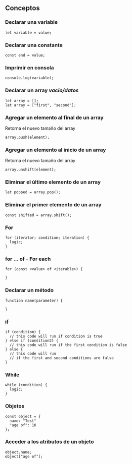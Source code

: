 ## Conceptos

### Declarar una variable
```
let variable = value;
```

### Declarar una constante
```
const end = value;
```

### Imprimir en consola
```
console.log(variable);
```

### Declarar un array *vacio/datos*
```
let array = [];
let array = ["first", "second"];
```

### Agregar un elemento al final de un array
Retorna el nuevo tamaño del array
```
array.push(element);
```
### Agregar un elemento al inicio de un array
Retorna el nuevo tamaño del array
```
array.unshift(element);
```

### Eliminar el último elemento de un array 
```
let popped = array.pop();
```

### Eliminar el primer elemento de un array
```
const shifted = array.shift();
```

### For
```
for (iterator; condition; iteration) {
  logic;
}
```

### for ... of - For each
```
for (const <value> of <iterable>) {

}
```

### Declarar un método
```
function name(parameter) {

}
```

### if
```
if (condition) {
  // this code will run if condition is true
} else if (condition2) {
  // this code will run if the first condition is false
} else {
  // this code will run 
  // if the first and second conditions are false
}
```

### While
```
while (condition) {
  logic;
}
```

### Objetos
```
const object = {
  name: "Test"
  "age of": 10
};
```

### Acceder a los atributos de un objeto
```
object.name;
object["age of"];
```